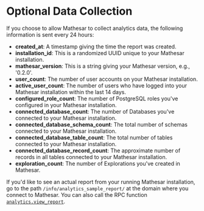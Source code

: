 # Optional Data Collection

If you choose to allow Mathesar to collect analytics data, the following information is sent every 24 hours:

- **created_at**: A timestamp giving the time the report was created.
- **installation_id**: This is a randomized UUID unique to your Mathesar installation.
- **mathesar_version**: This is a string giving your Mathesar version, e.g., '0.2.0'.
- **user_count**: The number of user accounts on your Mathesar installation.
- **active_user_count**: The number of users who have logged into your Mathesar installation within the last 14 days.
- **configured_role_count**: The number of PostgreSQL roles you've configured in your Mathesar installation.
- **connected_database_count**: The number of Databases you've connected to your Mathesar installation.
- **connected_database_schema_count**: The total number of schemas connected to your Mathesar installation.
- **connected_database_table_count**: The total number of tables connected to your Mathesar installation.
- **connected_database_record_count**: The approximate number of records in all tables connected to your Mathesar installation.
- **exploration_count**: The number of Explorations you've created in Mathesar.

If you'd like to see an actual report from your running Mathesar installation, go to the path `/info/analytics_sample_report/` at the domain where you connect to Mathesar. You can also call the RPC function [`analytics.view_report`](api/methods.md##Analytics).
